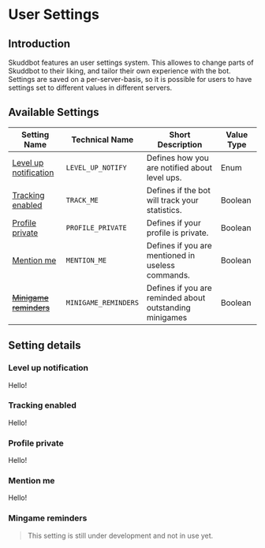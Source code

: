 # User Settings

## Introduction
Skuddbot features an user settings system. This allowes to change parts of Skuddbot to their liking, and tailor their own experience with the bot.
Settings are saved on a per-server-basis, so it is possible for users to have settings set to different values in different servers.

## Available Settings
| Setting Name                                    | Technical Name       | Short Description                                       | Value Type |
|-------------------------------------------------|----------------------|---------------------------------------------------------|------------|
| [Level up notification](#level-up-notification) | `LEVEL_UP_NOTIFY`    | Defines how you are notified about level ups.           | Enum       |
| [Tracking enabled](#track-me)                   | `TRACK_ME`           | Defines if the bot will track your statistics.          | Boolean    |
| [Profile private](#profile-private)             | `PROFILE_PRIVATE`    | Defines if your profile is private.                     | Boolean    |
| [Mention me](#mention-me)                       | `MENTION_ME`         | Defines if you are mentioned in useless commands.       | Boolean    |
| [~~Minigame reminders~~](#minigame-reminders)   | `MINIGAME_REMINDERS` | Defines if you are reminded about outstanding minigames | Boolean    |
## Setting details
### Level up notification
Hello!

### Tracking enabled
Hello!

### Profile private
Hello!

### Mention me
Hello!

### Mingame reminders
> This setting is still under development and not in use yet.
